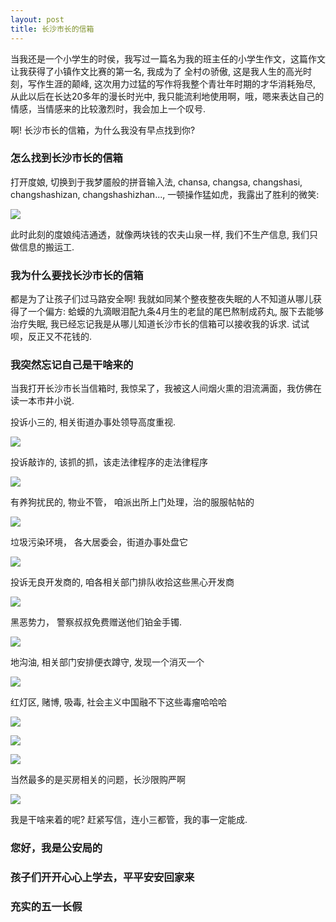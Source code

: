 ```yaml
---
layout: post
title: 长沙市长的信箱
---
```


当我还是一个小学生的时侯，我写过一篇名为我的班主任的小学生作文，这篇作文让我获得了小镇作文比赛的第一名, 我成为了 全村の骄傲, 这是我人生的高光时刻，写作生涯的颠峰, 这次用力过猛的写作将我整个青壮年时期的才华消耗殆尽, 从此以后在长达20多年的漫长时光中, 我只能流利地使用啊，哦，嗯来表达自己的情感，当情感来的比较激烈时，我会加上一个叹号. 

啊! 长沙市长的信箱，为什么我没有早点找到你?


### 怎么找到长沙市长的信箱

打开度娘, 切换到于我梦靥般的拼音输入法, chansa, changsa, changshasi, changshashizan, changshashizhan..., 一顿操作猛如虎，我露出了胜利的微笑:

![](/images/Snip20190501_29.png)

此时此刻的度娘纯洁通透，就像两块钱的农夫山泉一样, 我们不生产信息, 我们只做信息的搬运工.


### 我为什么要找长沙市长的信箱

都是为了让孩子们过马路安全啊! 我就如同某个整夜整夜失眠的人不知道从哪儿获得了一个偏方: 蛤蟆的九滴眼泪配九条4月生的老鼠的尾巴熬制成药丸, 服下去能够治疗失眠, 我已经忘记我是从哪儿知道长沙市长的信箱可以接收我的诉求. 试试呗，反正又不花钱的.

### 我突然忘记自己是干啥来的

当我打开长沙市长当信箱时, 我惊呆了，我被这人间烟火熏的泪流满面，我仿佛在读一本市井小说.

投诉小三的, 相关街道办事处领导高度重视.

![](/images/Snip20190504_47.png)

投诉敲诈的, 该抓的抓，该走法律程序的走法律程序

![](/images/Snip20190504_48.png)

有养狗扰民的, 物业不管， 咱派出所上门处理，治的服服帖帖的

![](/images/Snip20190504_49.png)

垃圾污染环境， 各大居委会，街道办事处盘它

![](/images/Snip20190504_33.png)

投诉无良开发商的, 咱各相关部门排队收拾这些黑心开发商

![](/images/Snip20190504_34.png)

黑恶势力， 警察叔叔免费赠送他们铂金手镯.

![](/images/Snip20190504_36.png)

地沟油, 相关部门安排便衣蹲守, 发现一个消灭一个

![](/images/Snip20190504_37.png)

红灯区, 赌博, 吸毒, 社会主义中国融不下这些毒瘤哈哈哈

![](/images/Snip20190504_39.png)

![](/images/Snip20190504_46.png)

![](/images/Snip20190504_50.png)

当然最多的是买房相关的问题，长沙限购严啊

![](/images/Snip20190504_42.png)

我是干啥来着的呢? 赶紧写信，连小三都管，我的事一定能成.

### 您好，我是公安局的

### 孩子们开开心心上学去，平平安安回家来

### 充实的五一长假
